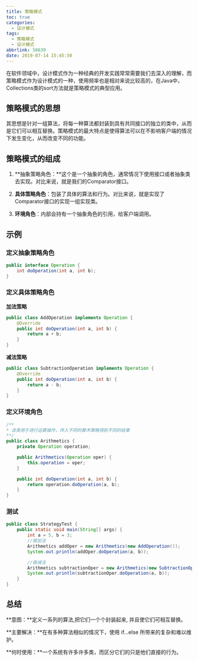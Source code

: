 ```yaml
---
title: 策略模式
toc: true
categories:
  - 设计模式
tags:
  - 策略模式
  - 设计模式
abbrlink: 58639
date: 2019-07-14 15:45:50
---
```


在软件领域中，设计模式作为一种经典的开发实践常常需要我们去深入的理解，而策略模式作为设计模式的一种，使用频率也是相对来说比较高的，在Java中，Collections类的sort方法就是策略模式的典型应用。<!--more-->

## **策略模式的思想**

其思想是针对一组算法，将每一种算法都封装到具有共同接口的独立的类中，从而是它们可以相互替换。策略模式的最大特点是使得算法可以在不影响客户端的情况下发生变化，从而改变不同的功能。



## **策略模式的组成**

1. **抽象策略角色：**这个是一个抽象的角色，通常情况下使用接口或者抽象类去实现。对比来说，就是我们的Comparator接口。
2. **具体策略角色**：包装了具体的算法和行为。对比来说，就是实现了Comparator接口的实现一组实现类。

3. **环境角色**：内部会持有一个抽象角色的引用，给客户端调用。



## **示例**

### **定义抽象策略角色**

```java
public interface Operation {
    int doOperation(int a, int b);
}
```



### **定义具体策略角色**

**加法策略**

```java
public class AddOperation implements Operation {
    @Override
    public int doOperation(int a, int b) {
        return a + b;
    }
}
```

**减法策略**

```java
public class SubtractionOperation implements Operation {
    @Override
    public int doOperation(int a, int b) {
        return a - b;
    }
}
```



### **定义环境角色**

```java
/**
* 该类用于进行运算操作，传入不同的算术策略得到不同的结果
**/
public class Arithmetics {
    private Operation operation;

    public Arithmetics(Operation oper) {
        this.operation = oper;
    }

    public int doOperation(int a, int b) {
        return operation.doOperation(a, b);
    }
}
```



### **测试**

```java
public class StrategyTest {
    public static void main(String[] args) {
        int a = 5, b = 3;
        //做加法
        Arithmetics addOper = new Arithmetics(new AddOperation());
        System.out.println(addOper.doOperation(a, b));

        //做减法
        Arithmetics subtractionOper = new Arithmetics(new SubtractionOperation());
        System.out.println(subtractionOper.doOperation(a, b));
    }
}
```



## **总结**

**意图：**定义一系列的算法,把它们一个个封装起来, 并且使它们可相互替换。

**主要解决：**在有多种算法相似的情况下，使用 if...else 所带来的复杂和难以维护。

**何时使用：**一个系统有许多许多类，而区分它们的只是他们直接的行为。